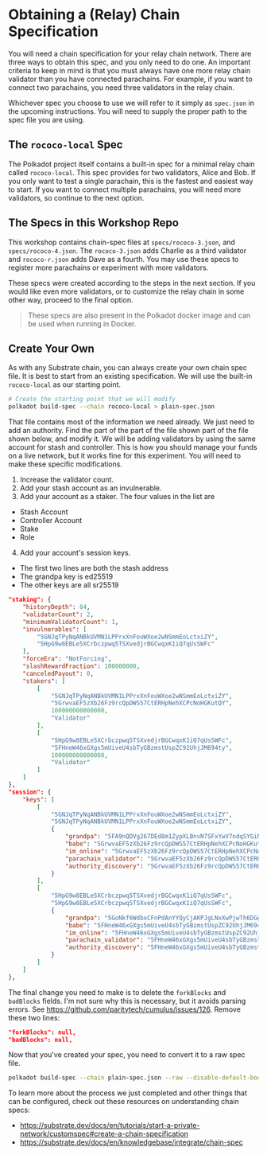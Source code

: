 # Obtaining a (Relay)  Chain Specification

You will need a chain specification for your relay chain network. There are three ways to obtain this spec, and you only need to do one. An important criteria to keep in mind is that you must always have one more relay chain validator than you have connected parachains. For example, if you want to connect two parachains, you need three validators in the relay chain.

Whichever spec you choose to use we will refer to it simply as `spec.json` in the upcoming instructions. You will need to supply the proper path to the spec file you are using.

## The `rococo-local` Spec

The Polkadot project itself contains a built-in spec for a minimal relay chain called `rococo-local`. This spec provides for two validators, Alice and Bob. If you only want to test a single parachain, this is the fastest and easiest way to start. If you want to connect multiple parachains, you will need more validators, so continue to the next option.

## The Specs in this Workshop Repo

This workshop contains chain-spec files at `specs/rococo-3.json`, and `specs/rococo-4.json`. The `rococo-3.json` adds Charlie as a third validator and `rococo-r.json` adds Dave as a fourth. You may use these specs to register more parachains or experiment with more validators.

These specs were created according to the steps in the next section. If you would like even more validators, or to customize the relay chain in some other way, proceed to the final option.

> These specs are also present in the Polkadot docker image and can be used when running in Docker.

## Create Your Own

As with any Substrate chain, you can always create your own chain spec file. It is best to start from an existing specification. We will use the built-in `rococo-local` as our starting point.

```bash
# Create the starting point that we will modify
polkadot build-spec --chain rococo-local > plain-spec.json
```

That file contains most of the information we need already. We just need to add an authority. Find the part of the part of the file shown part of the file shown below, and modify it. We will be adding validators by using the same account for stash and controller. This is how you should manage your funds on a live network, but it works fine for this experiment. You will need to make these specific modifications.

1. Increase the validator count.
2. Add your stash account as an invulnerable.
3. Add your account as a staker. The four values in the list are
  * Stash Account
  * Controller Account
  * Stake
  * Role
4. Add your account's session keys.
  * The first two lines are both the stash address
  * The grandpa key is ed25519
  * The other keys are all sr25519

```json
"staking": {
	"historyDepth": 84,
	"validatorCount": 2,
	"minimumValidatorCount": 1,
	"invulnerables": [
		"5GNJqTPyNqANBkUVMN1LPPrxXnFouWXoe2wNSmmEoLctxiZY",
		"5HpG9w8EBLe5XCrbczpwq5TSXvedjrBGCwqxK1iQ7qUsSWFc"
	],
	"forceEra": "NotForcing",
	"slashRewardFraction": 100000000,
	"canceledPayout": 0,
	"stakers": [
		[
			"5GNJqTPyNqANBkUVMN1LPPrxXnFouWXoe2wNSmmEoLctxiZY",
			"5GrwvaEF5zXb26Fz9rcQpDWS57CtERHpNehXCPcNoHGKutQY",
			100000000000000,
			"Validator"
		],
		[
			"5HpG9w8EBLe5XCrbczpwq5TSXvedjrBGCwqxK1iQ7qUsSWFc",
			"5FHneW46xGXgs5mUiveU4sbTyGBzmstUspZC92UhjJM694ty",
			100000000000000,
			"Validator"
		]
	]
},
"session": {
	"keys": [
		[
			"5GNJqTPyNqANBkUVMN1LPPrxXnFouWXoe2wNSmmEoLctxiZY",
			"5GNJqTPyNqANBkUVMN1LPPrxXnFouWXoe2wNSmmEoLctxiZY",
			{
				"grandpa": "5FA9nQDVg267DEd8m1ZypXLBnvN7SFxYwV7ndqSYGiN9TTpu",
				"babe": "5GrwvaEF5zXb26Fz9rcQpDWS57CtERHpNehXCPcNoHGKutQY",
				"im_online": "5GrwvaEF5zXb26Fz9rcQpDWS57CtERHpNehXCPcNoHGKutQY",
				"parachain_validator": "5GrwvaEF5zXb26Fz9rcQpDWS57CtERHpNehXCPcNoHGKutQY",
				"authority_discovery": "5GrwvaEF5zXb26Fz9rcQpDWS57CtERHpNehXCPcNoHGKutQY"
			}
		],
		[
			"5HpG9w8EBLe5XCrbczpwq5TSXvedjrBGCwqxK1iQ7qUsSWFc",
			"5HpG9w8EBLe5XCrbczpwq5TSXvedjrBGCwqxK1iQ7qUsSWFc",
			{
				"grandpa": "5GoNkf6WdbxCFnPdAnYYQyCjAKPJgLNxXwPjwTh6DGg6gN3E",
				"babe": "5FHneW46xGXgs5mUiveU4sbTyGBzmstUspZC92UhjJM694ty",
				"im_online": "5FHneW46xGXgs5mUiveU4sbTyGBzmstUspZC92UhjJM694ty",
				"parachain_validator": "5FHneW46xGXgs5mUiveU4sbTyGBzmstUspZC92UhjJM694ty",
				"authority_discovery": "5FHneW46xGXgs5mUiveU4sbTyGBzmstUspZC92UhjJM694ty"
			}
		]
	]
},
```

The final change you need to make is to delete the `forkBlocks` and `badBlocks` fields. I'm not sure why this is necessary, but it avoids parsing errors. See https://github.com/paritytech/cumulus/issues/126. Remove these two lines:

```json
"forkBlocks": null,
"badBlocks": null,
```

Now that you've created your spec, you need to convert it to a raw spec file.
```bash
polkadot build-spec --chain plain-spec.json --raw --disable-default-bootnode > spec.json
```

To learn more about the process we just completed and other things that can be configured, check out these resources on understanding chain specs:
* https://substrate.dev/docs/en/tutorials/start-a-private-network/customspec#create-a-chain-specification
* https://substrate.dev/docs/en/knowledgebase/integrate/chain-spec
